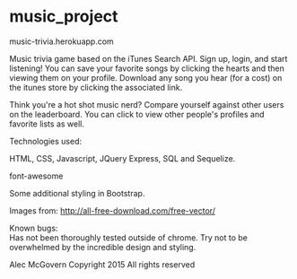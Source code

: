 # music_project

music-trivia.herokuapp.com

Music trivia game based on the iTunes Search API.  Sign up, login, and start listening!  You can save your favorite songs by clicking the hearts and then viewing them on your profile.  Download any song you hear (for a cost) on the itunes store by clicking the associated link.  

Think you're a hot shot music nerd?  Compare yourself against other users on the leaderboard.  You can click to view other people's profiles and favorite lists as well.



Technologies used: 

HTML, CSS, Javascript, JQuery
Express, SQL and Sequelize.  

font-awesome

Some additional styling in Bootstrap.


Images from: http://all-free-download.com/free-vector/

Known bugs:  
Has not been thoroughly tested outside of chrome.  Try not to be overwhelmed by the incredible design and styling.

Alec McGovern
Copyright 2015
All rights reserved
